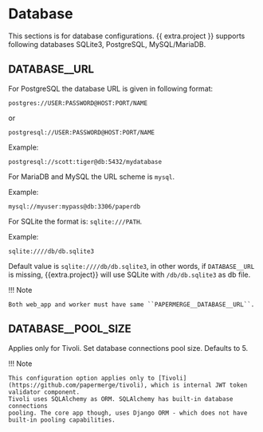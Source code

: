 # Database

This sections is for database configurations.
{{ extra.project }} supports following databases SQLite3, PostgreSQL, MySQL/MariaDB.


## DATABASE__URL

For PostgreSQL the database URL is given in following format:

```
postgres://USER:PASSWORD@HOST:PORT/NAME
```
or

```
postgresql://USER:PASSWORD@HOST:PORT/NAME
```

Example:

```
postgresql://scott:tiger@db:5432/mydatabase
```


For MariaDB and MySQL the URL scheme is `mysql`.

Example:

```
mysql://myuser:mypass@db:3306/paperdb
```



For SQLite the format is: ``sqlite:///PATH``.

Example:

```
sqlite:////db/db.sqlite3
```

Default value is ``sqlite:////db/db.sqlite3``, in other words,
if ```DATABASE__URL``` is missing, {{extra.project}}
will use SQLite with ``/db/db.sqlite3`` as db file.

!!! Note

    Both web_app and worker must have same ``PAPERMERGE__DATABASE__URL``.


## DATABASE__POOL_SIZE

Applies only for Tivoli. Set database connections pool size. Defaults to 5.

!!! Note

    This configuration option applies only to [Tivoli](https://github.com/papermerge/tivoli), which is internal JWT token validator component.
    Tivoli uses SQLAlchemy as ORM. SQLAlchemy has built-in database connections
    pooling. The core app though, uses Django ORM - which does not have
    built-in pooling capabilities.
